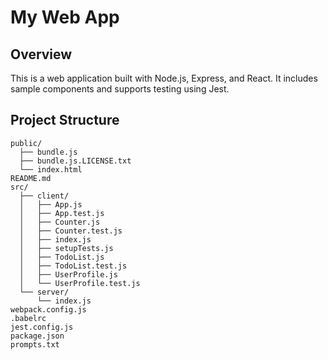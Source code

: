 # My Web App

## Overview

This is a web application built with Node.js, Express, and React. It includes sample components and supports testing using Jest.

## Project Structure

```
public/
  ├── bundle.js
  ├── bundle.js.LICENSE.txt
  └── index.html
README.md
src/
  ├── client/
  │   ├── App.js
  │   ├── App.test.js
  │   ├── Counter.js
  │   ├── Counter.test.js
  │   ├── index.js
  │   ├── setupTests.js
  │   ├── TodoList.js
  │   ├── TodoList.test.js
  │   ├── UserProfile.js
  │   └── UserProfile.test.js
  └── server/
      └── index.js
webpack.config.js
.babelrc
jest.config.js
package.json
prompts.txt
```


